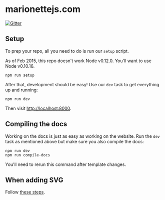 marionettejs.com
================

[![Gitter](https://badges.gitter.im/Join%20Chat.svg)](https://gitter.im/marionettejs/marionettejs.com?utm_source=badge&utm_medium=badge&utm_campaign=pr-badge&utm_content=badge)

## Setup

To prep your repo, all you need to do is run our `setup` script.

As of Feb 2015, this repo doesn't work Node v0.12.0. You'll want to use Node v0.10.16.

    npm run setup

After that, development should be easy! Use our `dev` task to get everything up and running:

    npm run dev

Then visit [http://localhost:8000](http://localhost:8000).

## Compiling the docs

Working on the docs is just as easy as working on the website. Run the `dev` task as mentioned above but make sure you also compile the docs:

    npm run dev
    npm run compile-docs

You'll need to rerun this command after template changes.

## When adding SVG

Follow [these steps](./svg-steps.md).
